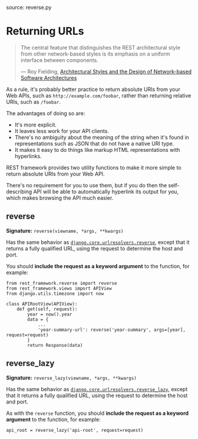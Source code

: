 source: reverse.py

# Returning URLs

> The central feature that distinguishes the REST architectural style from other network-based styles is its emphasis on a uniform interface between components.
>
> &mdash; Roy Fielding, [Architectural Styles and the Design of Network-based Software Architectures][cite]

As a rule, it's probably better practice to return absolute URIs from your Web APIs, such as `http://example.com/foobar`, rather than returning relative URIs, such as `/foobar`.

The advantages of doing so are:

* It's more explicit.
* It leaves less work for your API clients.
* There's no ambiguity about the meaning of the string when it's found in representations such as JSON that do not have a native URI type.
* It makes it easy to do things like markup HTML representations with hyperlinks.

REST framework provides two utility functions to make it more simple to return absolute URIs from your Web API.

There's no requirement for you to use them, but if you do then the self-describing API will be able to automatically hyperlink its output for you, which makes browsing the API much easier.

## reverse

**Signature:** `reverse(viewname, *args, **kwargs)`

Has the same behavior as [`django.core.urlresolvers.reverse`][reverse], except that it returns a fully qualified URL, using the request to determine the host and port.

You should **include the request as a keyword argument** to the function, for example:

    from rest_framework.reverse import reverse
    from rest_framework.views import APIView
	from django.utils.timezone import now

	class APIRootView(APIView):
	    def get(self, request):
	        year = now().year
			data = {
 				...
    		    'year-summary-url': reverse('year-summary', args=[year], request=request)
            }
    		return Response(data)

## reverse_lazy

**Signature:** `reverse_lazy(viewname, *args, **kwargs)`

Has the same behavior as [`django.core.urlresolvers.reverse_lazy`][reverse-lazy], except that it returns a fully qualified URL, using the request to determine the host and port.

As with the `reverse` function, you should **include the request as a keyword argument** to the function, for example:

    api_root = reverse_lazy('api-root', request=request)

[cite]: http://www.ics.uci.edu/~fielding/pubs/dissertation/rest_arch_style.htm#sec_5_1_5
[reverse]: https://docs.djangoproject.com/en/dev/topics/http/urls/#reverse
[reverse-lazy]: https://docs.djangoproject.com/en/dev/topics/http/urls/#reverse-lazy
